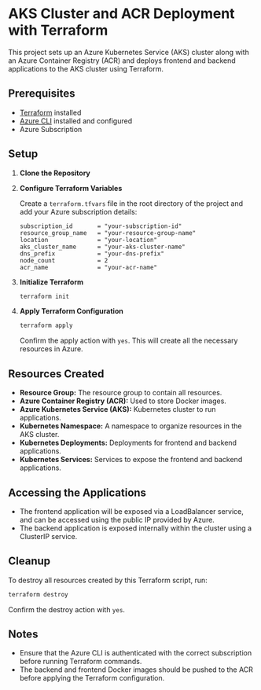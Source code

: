 # AKS Cluster and ACR Deployment with Terraform

This project sets up an Azure Kubernetes Service (AKS) cluster along with an Azure Container Registry (ACR) and deploys frontend and backend applications to the AKS cluster using Terraform.

## Prerequisites

- [Terraform](https://www.terraform.io/downloads.html) installed
- [Azure CLI](https://docs.microsoft.com/en-us/cli/azure/install-azure-cli) installed and configured
- Azure Subscription

## Setup

1. **Clone the Repository**
2. **Configure Terraform Variables**
   
   Create a `terraform.tfvars` file in the root directory of the project and add your Azure subscription details:
   ```hcl
   subscription_id       = "your-subscription-id"
   resource_group_name   = "your-resource-group-name"
   location              = "your-location"
   aks_cluster_name      = "your-aks-cluster-name"
   dns_prefix            = "your-dns-prefix"
   node_count            = 2
   acr_name              = "your-acr-name"
   ```

3. **Initialize Terraform**
   ```sh
   terraform init
   ```

4. **Apply Terraform Configuration**
   ```sh
   terraform apply
   ```

   Confirm the apply action with `yes`. This will create all the necessary resources in Azure.

## Resources Created

- **Resource Group:** The resource group to contain all resources.
- **Azure Container Registry (ACR):** Used to store Docker images.
- **Azure Kubernetes Service (AKS):** Kubernetes cluster to run applications.
- **Kubernetes Namespace:** A namespace to organize resources in the AKS cluster.
- **Kubernetes Deployments:** Deployments for frontend and backend applications.
- **Kubernetes Services:** Services to expose the frontend and backend applications.

## Accessing the Applications

- The frontend application will be exposed via a LoadBalancer service, and can be accessed using the public IP provided by Azure.
- The backend application is exposed internally within the cluster using a ClusterIP service.

## Cleanup

To destroy all resources created by this Terraform script, run:
```sh
terraform destroy
```

Confirm the destroy action with `yes`.

## Notes

- Ensure that the Azure CLI is authenticated with the correct subscription before running Terraform commands.
- The backend and frontend Docker images should be pushed to the ACR before applying the Terraform configuration.


